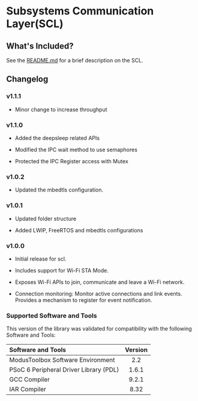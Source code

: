 # Subsystems Communication Layer(SCL)

## What's Included?
See the [README.md](./README.md) for a brief description on the SCL.

## Changelog
### v1.1.1
* Minor change to increase throughput

### v1.1.0
* Added the deepsleep related APIs

* Modified the IPC wait method to use semaphores

* Protected the IPC Register access with Mutex

### v1.0.2
* Updated the mbedtls configuration.

### v1.0.1
* Updated folder structure

* Added LWIP, FreeRTOS and mbedtls configurations

### v1.0.0
* Initial release for scl.

* Includes support for Wi-Fi STA Mode.

* Exposes Wi-Fi APIs to join, communicate and leave a Wi-Fi network.

* Connection monitoring: Monitor active connections and link events. Provides a mechanism to register for event notification.

### Supported Software and Tools
This version of the library was validated for compatibility with the following Software and Tools:

| Software and Tools                                      | Version |
| :---                                                    | :----:  |
| ModusToolbox Software Environment                       | 2.2     |
| PSoC 6 Peripheral Driver Library (PDL)                  | 1.6.1   |
| GCC Compiler                                            | 9.2.1   |
| IAR Compiler                                            | 8.32    |

